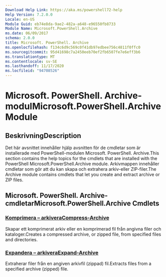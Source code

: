```yaml
---
Download Help Link: https://aka.ms/powershell72-help
Help Version: 7.2.0.0
Locale: en-US
Module Guid: eb74e8da-9ae2-482a-a648-e96550fb8733
Module Name: Microsoft.PowerShell.Archive
ms.date: 06/09/2017
schema: 2.0.0
title: Microsoft. PowerShell. Archive
ms.openlocfilehash: f134c6d9c569c0f41db97edbee756c4811f0ffc0
ms.sourcegitcommit: 95d41698c7a2450eeb70ef2fb6507fe7e6eff3b6
ms.translationtype: MT
ms.contentlocale: sv-SE
ms.lasthandoff: 11/17/2020
ms.locfileid: "94708526"
---
```

# <span data-ttu-id="2f61a-102">Microsoft. PowerShell. Archive-modul</span><span class="sxs-lookup"><span data-stu-id="2f61a-102">Microsoft.PowerShell.Archive Module</span></span>

## <span data-ttu-id="2f61a-103">Beskrivning</span><span class="sxs-lookup"><span data-stu-id="2f61a-103">Description</span></span>

<span data-ttu-id="2f61a-104">Det här avsnittet innehåller hjälp avsnitten för de cmdletar som är installerade med PowerShell-modulen Microsoft. PowerShell. Archive.</span><span class="sxs-lookup"><span data-stu-id="2f61a-104">This section contains the help topics for the cmdlets that are installed with the PowerShell Microsoft.PowerShell.Archive module.</span></span> <span data-ttu-id="2f61a-105">Arkivmappen innehåller cmdletar som gör att du kan skapa och extrahera arkiv-eller ZIP-filer.</span><span class="sxs-lookup"><span data-stu-id="2f61a-105">The Archive module contains cmdlets that let you create and extract archive or ZIP files.</span></span>

## <span data-ttu-id="2f61a-106">Microsoft. PowerShell. Archive-cmdletar</span><span class="sxs-lookup"><span data-stu-id="2f61a-106">Microsoft.PowerShell.Archive Cmdlets</span></span>

### [<span data-ttu-id="2f61a-107">Komprimera – arkivera</span><span class="sxs-lookup"><span data-stu-id="2f61a-107">Compress-Archive</span></span>](Compress-Archive.md)
<span data-ttu-id="2f61a-108">Skapar ett komprimerat arkiv eller en komprimerad fil från angivna filer och kataloger.</span><span class="sxs-lookup"><span data-stu-id="2f61a-108">Creates a compressed archive, or zipped file, from specified files and directories.</span></span>

### [<span data-ttu-id="2f61a-109">Expandera – arkivera</span><span class="sxs-lookup"><span data-stu-id="2f61a-109">Expand-Archive</span></span>](Expand-Archive.md)
<span data-ttu-id="2f61a-110">Extraherar filer från en angiven arkivfil (zippad) fil.</span><span class="sxs-lookup"><span data-stu-id="2f61a-110">Extracts files from a specified archive (zipped) file.</span></span>

